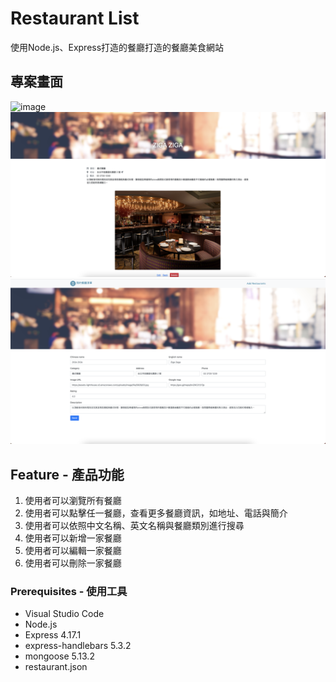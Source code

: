 # Restaurant List
使用Node.js、Express打造的餐廳打造的餐廳美食網站

## 專案畫面
![image](/photo/專案畫面首頁.png)
![image](/photo/專案畫面詳細.png)
![image](/photo/專案畫面編輯.png)
## Feature - 產品功能
1. 使用者可以瀏覽所有餐廳
2. 使用者可以點擊任一餐廳，查看更多餐廳資訊，如地址、電話與簡介
3. 使用者可以依照中文名稱、英文名稱與餐廳類別進行搜尋
4. 使用者可以新增一家餐廳
5. 使用者可以編輯一家餐廳
6. 使用者可以刪除一家餐廳


### Prerequisites - 使用工具
- Visual Studio Code
- Node.js
- Express 4.17.1
- express-handlebars 5.3.2
- mongoose 5.13.2
- restaurant.json